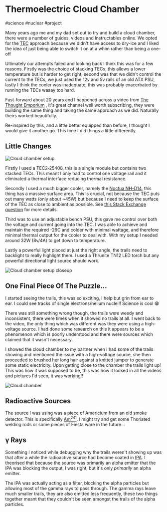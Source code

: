 # Thermoelectric Cloud Chamber

#science
#nuclear
#project

Many years ago me and my dad set out to try and build a cloud chamber, there were a number of guides, videos and Instructables
online. We opted for the <abbr title="Thermo Electric Cooler">TEC</abbr> approach because we didn't have access to
dry-ice and I liked the idea of just being able to switch it on at a whim rather than being a one-off

Ultimately our attempts failed and looking back I think this was for a few reasons. Firstly was the choice of stacking
TECs, this allows a lower temperature but is harder to get right, second was that we didn't control the current to the 
TECs, we just used the 12v and 5v rails of an old ATX PSU, lastly I think the cooler was inadequate, this was probably
exacerbated by running the TECs waaay too hard.

Fast-forward about 20 years and I happened across a video from [The Thought Emporium](https://www.youtube.com/watch?v=-Cu3wW8rNAs)
, it's great channel well worth subscribing, they were building the same thing and taking the same approach as we did.
Naturally theirs worked beautifully.

Re-inspired by this, and a little better equipped than before, I thought I would give it another go. This time I did things
a little differently.


## Little Changes

![Cloud chamber setup](/images/cloud-chamber-setup.jpg)

Firstly I used a TEC2‑25408, this is a single module but contains two stacked TECs. This meant I only had to control one
voltage rail and it eliminated a thermal interface reducing thermal resistance.

Secondly I used a much bigger cooler, namely the [Noctua NH-D14](https://noctua.at/en/nh-d14), this thing has a massive
surface area. This is crucial, not because the TEC puts out many watts (only about ~45W) but because I need to keep the
surface of the TEC as close to ambient as possible. See [this Stack Exchange question](https://electronics.stackexchange.com/questions/449129/tec2-25408-8a-12-v-goes-max-at-20-4a)
for more details.

Third was to use an adjustable bench PSU, this gave me control over both the voltage and current going into the TEC. I was
able to achieve and maintain the required -26C and colder with minimal wattage, and therefore minimal thermal output for
the cooler to deal with. With my setup I needed around 32W (8v/4A) to get down to temperature. 

Lastly a powerful light placed at just the right angle, the trails need to backlight to really highlight them. I used a
Thrunite TN12 LED torch but any powerful directional light source should work.

![Cloud chamber setup closeup](/images/cloud-chamber-setup-closeup.jpg)


## One Final Piece Of The Puzzle...

I started seeing the trails, this was so exciting, I help but grin from ear to ear. I could see tracks of single
electrons/helium nuclei!! Science is cool 😁

There was still something wrong though, the trails were weedy and inconsistent, there were times when it showed no trails
at all. I went back to the video, the only thing which was different was they were using a high-voltage source. I had 
done some research on this it appears to be a phenomenon which is poorly understood and there were sources which claimed
that it wasn't necessary.

I showed the cloud chamber to my partner when I had some of the trails showing and mentioned the issue with a high-voltage
source, she then proceeded to brushed her long hair against a knitted jumper to generate some static electricity. Upon
getting close to the chamber the trails light up! This was how it was supposed to be, this was how it looked in all the
videos and pictures I'd seen, it was working!!

![Cloud chamber](/images/cloud-chamber-closeup.jpg)


## Radioactive Sources

The source I was using was a piece of Americium from an old smoke detector. This is specifically [Am<sup>241</sup>](https://en.wikipedia.org/wiki/Americium-241).
I might try and get some Thoriated welding rods or some pieces of Fiesta ware in the future...


## γ Rays

Something I noticed while debugging why the trails weren't showing up was that after a while the radioactive source had
become coated in <abbr title="Isopropanol Alcohol">IPA</abbr>. I theorised that because the source was primarily an alpha
emitter that the IPA was blocking the output, I was right, but it's only _primarily_ an alpha emitter.

The IPA was actually acting as a filter, blocking the alpha particles but allowing most of the gamma rays to pass through.
The gamma rays leave much smaller trails, they are also emitted less frequently, these two things
together meant that they couldn't be seen amongst the trails of the alpha particles.

